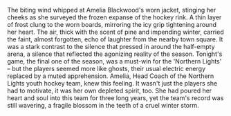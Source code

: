 The biting wind whipped at Amelia Blackwood's worn jacket, stinging her cheeks as she surveyed the frozen expanse of the hockey rink.  A thin layer of frost clung to the worn boards, mirroring the icy grip tightening around her heart.  The air, thick with the scent of pine and impending winter, carried the faint, almost forgotten, echo of laughter from the nearby town square.  It was a stark contrast to the silence that pressed in around the half-empty arena, a silence that reflected the agonizing reality of the season.  Tonight's game, the final one of the season, was a must-win for the  'Northern Lights' – but the players seemed more like ghosts, their usual electric energy replaced by a muted apprehension.  Amelia,  Head Coach of the Northern Lights youth hockey team, knew this feeling. It wasn't just the players she had to motivate, it was her own depleted spirit, too.  She had poured her heart and soul into this team for three long years, yet the team's record was still wavering, a fragile blossom in the teeth of a cruel winter storm.
